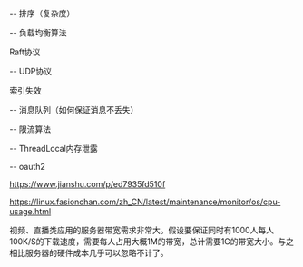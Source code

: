 -- 排序（复杂度）

-- 负载均衡算法

Raft协议

-- UDP协议

索引失效

-- 消息队列（如何保证消息不丢失）

-- 限流算法

-- ThreadLocal内存泄露

-- oauth2

https://www.jianshu.com/p/ed7935fd510f

https://linux.fasionchan.com/zh_CN/latest/maintenance/monitor/os/cpu-usage.html

视频、直播类应用的服务器带宽需求非常大。假设要保证同时有1000人每人100K/S的下载速度，需要每人占用大概1M的带宽，总计需要1G的带宽大小。与之相比服务器的硬件成本几乎可以忽略不计了。



